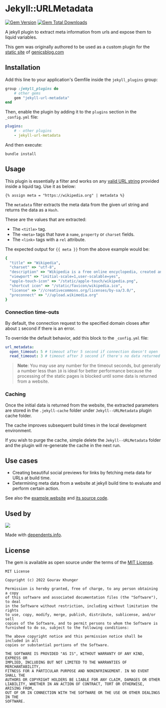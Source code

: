 # Jekyll::URLMetadata

[![Gem Version](https://img.shields.io/gem/v/jekyll-url-metadata)][ruby-gems]
[![Gem Total Downloads](https://img.shields.io/gem/dt/jekyll-url-metadata)][ruby-gems]

[ruby-gems]: https://rubygems.org/gems/jekyll-url-metadata

A jekyll plugin to extract meta information from urls and expose them to liquid variables.

This gem was originally authored to be used as a custom plugin for the [static site](https://github.com/genicsblog/genicsblog.com) of [genicsblog.com](https://genicsblog.com)

## Installation

Add this line to your application's Gemfile inside the `jekyll_plugins` group:

```ruby
group :jekyll_plugins do
    # other gems
    gem "jekyll-url-metadata"
end
```

Then, enable the plugin by adding it to the `plugins` section in the `_config.yml` file:

```yaml
plugins:
    # - other plugins
    - jekyll-url-metadata
```

And then execute:

```shell
bundle install
```

## Usage

This plugin is essentially a filter and works on any [valid URL string](https://en.wikipedia.org/wiki/URL#Syntax) provided inside a liquid tag. Use it as below:

```liquid
{% assign meta = "https://wikipedia.org" | metadata %}
```

The `metadata` filter extracts the meta data from the given url string and returns the data as a `Hash`.

These are the values that are extracted:

- The `<title>` tag.
- The `<meta>` tags that have a `name`, `property` or `charset` fields.
- The `<link>` tags with a `rel` attribute.

The expected output for `{{ meta }}` from the above example would be:

```ruby
{
  "title" => "Wikipedia",
  "charset" => "utf-8",
  "description" => "Wikipedia is a free online encyclopedia, created and edited by volunteers around the world and hosted by the Wikimedia Foundation.",
  "viewport" => "initial-scale=1,user-scalable=yes",
  "apple-touch-icon" => "/static/apple-touch/wikipedia.png",
  "shortcut icon" => "/static/favicon/wikipedia.ico",
  "license" => "//creativecommons.org/licenses/by-sa/3.0/",
  "preconnect" => "//upload.wikimedia.org"
}
```

### Connection time-outs

By default, the connection request to the specified domain closes after about `1` second if there is an error.

To override the default behavior, add this block to the `_config.yml` file:

```yml
url_metadata:
  open_timeout: 5 # timeout after 5 second if connection doesn't open
  read_timeout: 3 # timeout after 3 second if there's no data returned
```

> **Note**: You may use any number for the timeout seconds, but generally a number less than `10` is ideal for better performance because the processing of the static pages is blocked until some data is returned from a website.

### Caching

Once the initial data is returned from the website, the extracted parameters are stored in the `.jekyll-cache` folder under `Jekyll--URLMetadata` plugin cache folder.

The cache improves subsequent build times in the local development environment.

If you wish to purge the cache, simple delete the `Jekyll--URLMetadata` folder and the plugin will re-generate the cache in the next run.

## Use cases

- Creating beautiful social previews for links by fetching meta data for URLs at build time.
- Determining meta data from a website at jekyll build time to evaluate and perform certain action.

See also the [example website](https://url-metadata.gourav.sh/) and
[its source code](https://github.com/gouravkhunger/jekyll-url-metadata/tree/main/example).

## Used by

<a href="https://github.com/gouravkhunger/jekyll-url-metadata/network/dependents">
  <img src="https://dependents.info/gouravkhunger/jekyll-url-metadata/image.svg" />
</a>

Made with [dependents.info](https://dependents.info).

## License

The gem is available as open source under the terms of the [MIT License](https://github.com/gouravkhunger/jekyll-url-metadata/blob/main/LICENSE).

```
MIT License

Copyright (c) 2022 Gourav Khunger

Permission is hereby granted, free of charge, to any person obtaining a copy
of this software and associated documentation files (the "Software"), to deal
in the Software without restriction, including without limitation the rights
to use, copy, modify, merge, publish, distribute, sublicense, and/or sell
copies of the Software, and to permit persons to whom the Software is
furnished to do so, subject to the following conditions:

The above copyright notice and this permission notice shall be included in all
copies or substantial portions of the Software.

THE SOFTWARE IS PROVIDED "AS IS", WITHOUT WARRANTY OF ANY KIND, EXPRESS OR
IMPLIED, INCLUDING BUT NOT LIMITED TO THE WARRANTIES OF MERCHANTABILITY,
FITNESS FOR A PARTICULAR PURPOSE AND NONINFRINGEMENT. IN NO EVENT SHALL THE
AUTHORS OR COPYRIGHT HOLDERS BE LIABLE FOR ANY CLAIM, DAMAGES OR OTHER
LIABILITY, WHETHER IN AN ACTION OF CONTRACT, TORT OR OTHERWISE, ARISING FROM,
OUT OF OR IN CONNECTION WITH THE SOFTWARE OR THE USE OR OTHER DEALINGS IN THE
SOFTWARE.
```
